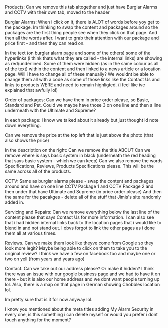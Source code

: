 Products:
Can we remove this tab altogether and just have Burglar Alarms and CCTV with their own tab, moved to the header

Burglar Alarms:
When i click on it, there is ALOT of words before yoy get to the package. Im thinking to swap the content and packages around so the packages are the first thing people see when they click on that page. And then all the words after. I want to grab their attention with our package and price first - and then they can read on.

In the text (on burglar alarm page and some of the others) some of the hyperlinks (i think thats what they are called - the internal links) are showing as red/underlined. Some of them were hidden (as in the same colour as all of the text) within the content and then linked to a news article or a location page. Will i have to change all of these manually? We wouldnt be able to change them all with a code as some of those links like the Contact Us and links to products WERE and need to remain highligted. (i feel like ive explained that awfully lol)

Order of packages:
Can we have them in price order please, so Basic, Standard and Pet. Could we maybe have those 3 on one line and then a line underneath with the Ultimate and Supreme?

In each package:
I know we talked about it already but just thought id note down everything.

Can we remove the price at the top left that is just above the photo (that also shows the price)

In the description on the right:
Can we remove the title ABOUT
Can we remove where is says basic system in black (underneath the red heading that says basic system - which we can keep) Can we also remove the words Specifications, Reviews, Products Specifications please. This will be the same across all of the products.

CCTV: Same as burglar alarms please - swap the content and packages around and have on one line CCTV Package 1 and CCTV Package 2 and then under that have Ultimate and Supreme (in price order please)
And then the same for the pacakges - delete all of the stuff that Jimis's site randomly added in.

Servicing and Repairs:
Can we remove everything below the last line of the content please that says Contact Us for more information. I can also see that i had hidden internal links back to the location pages that i would like to blend in and not stand out. I obvs forgot to link the other pages as i done them all at various times.

Reviews. Can we make them look like theyve come from Google so they look more legit? Maybe being able to click on them to take you to the original review? I think we have a few on facebook too and maybe one or two on yell (from years and years ago)

Contact. Can we take out our address please? Or make it hidden? I think there was an issue with our google business page and we had to have it on there - but it is also our home address and we dont want people turning up lol.
Also, there is a map on that page in German showing Chobbles location lol.

Im pretty sure that is it for now anyway lol.

I know you mentioned about the meta titles adding My Alarm Security in every one, is this something i can delete myself or would you prefer i dont touch anything for the moment?
